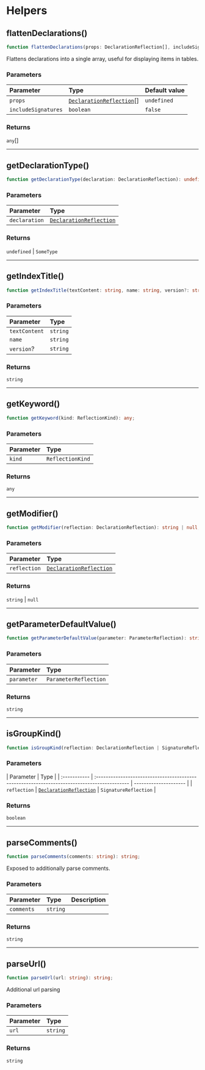 # Helpers

## flattenDeclarations()

```ts
function flattenDeclarations(props: DeclarationReflection[], includeSignatures: boolean): any[];
```

Flattens declarations into a single array, useful for displaying items in tables.

### Parameters

| Parameter           | Type                                                                                            | Default value |
| :------------------ | :---------------------------------------------------------------------------------------------- | :------------ |
| `props`             | [`DeclarationReflection`](https://typedoc.org/api/classes/Models.DeclarationReflection.html)\[] | `undefined`   |
| `includeSignatures` | `boolean`                                                                                       | `false`       |

### Returns

`any`\[]

---

## getDeclarationType()

```ts
function getDeclarationType(declaration: DeclarationReflection): undefined | SomeType;
```

### Parameters

| Parameter     | Type                                                                                         |
| :------------ | :------------------------------------------------------------------------------------------- |
| `declaration` | [`DeclarationReflection`](https://typedoc.org/api/classes/Models.DeclarationReflection.html) |

### Returns

`undefined` | `SomeType`

---

## getIndexTitle()

```ts
function getIndexTitle(textContent: string, name: string, version?: string): string;
```

### Parameters

| Parameter     | Type     |
| :------------ | :------- |
| `textContent` | `string` |
| `name`        | `string` |
| `version`?    | `string` |

### Returns

`string`

---

## getKeyword()

```ts
function getKeyword(kind: ReflectionKind): any;
```

### Parameters

| Parameter | Type             |
| :-------- | :--------------- |
| `kind`    | `ReflectionKind` |

### Returns

`any`

---

## getModifier()

```ts
function getModifier(reflection: DeclarationReflection): string | null;
```

### Parameters

| Parameter    | Type                                                                                         |
| :----------- | :------------------------------------------------------------------------------------------- |
| `reflection` | [`DeclarationReflection`](https://typedoc.org/api/classes/Models.DeclarationReflection.html) |

### Returns

`string` | `null`

---

## getParameterDefaultValue()

```ts
function getParameterDefaultValue(parameter: ParameterReflection): string;
```

### Parameters

| Parameter   | Type                  |
| :---------- | :-------------------- |
| `parameter` | `ParameterReflection` |

### Returns

`string`

---

## isGroupKind()

```ts
function isGroupKind(reflection: DeclarationReflection | SignatureReflection): boolean;
```

### Parameters

| Parameter    | Type                                                                                         |
| :----------- | :------------------------------------------------------------------------------------------- | --------------------- |
| `reflection` | [`DeclarationReflection`](https://typedoc.org/api/classes/Models.DeclarationReflection.html) | `SignatureReflection` |

### Returns

`boolean`

---

## parseComments()

```ts
function parseComments(comments: string): string;
```

Exposed to additionally parse comments.

### Parameters

| Parameter  | Type     | Description |
| :--------- | :------- | :---------- |
| `comments` | `string` |             |

### Returns

`string`

---

## parseUrl()

```ts
function parseUrl(url: string): string;
```

Additional url parsing

### Parameters

| Parameter | Type     |
| :-------- | :------- |
| `url`     | `string` |

### Returns

`string`

